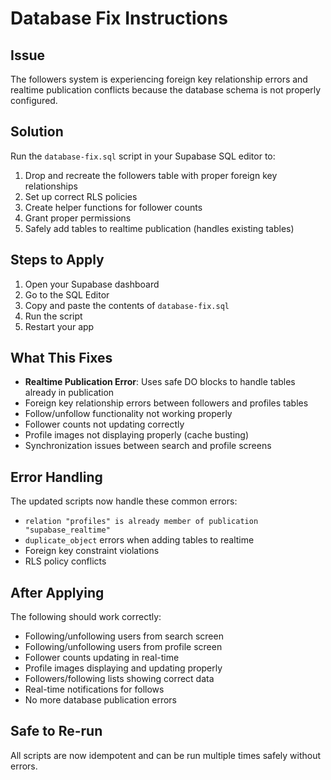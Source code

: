 # Database Fix Instructions

## Issue
The followers system is experiencing foreign key relationship errors and realtime publication conflicts because the database schema is not properly configured.

## Solution
Run the `database-fix.sql` script in your Supabase SQL editor to:

1. Drop and recreate the followers table with proper foreign key relationships
2. Set up correct RLS policies
3. Create helper functions for follower counts
4. Grant proper permissions
5. Safely add tables to realtime publication (handles existing tables)

## Steps to Apply

1. Open your Supabase dashboard
2. Go to the SQL Editor
3. Copy and paste the contents of `database-fix.sql`
4. Run the script
5. Restart your app

## What This Fixes

- **Realtime Publication Error**: Uses safe DO blocks to handle tables already in publication
- Foreign key relationship errors between followers and profiles tables
- Follow/unfollow functionality not working properly
- Follower counts not updating correctly
- Profile images not displaying properly (cache busting)
- Synchronization issues between search and profile screens

## Error Handling

The updated scripts now handle these common errors:
- `relation "profiles" is already member of publication "supabase_realtime"`
- `duplicate_object` errors when adding tables to realtime
- Foreign key constraint violations
- RLS policy conflicts

## After Applying

The following should work correctly:
- Following/unfollowing users from search screen
- Following/unfollowing users from profile screen
- Follower counts updating in real-time
- Profile images displaying and updating properly
- Followers/following lists showing correct data
- Real-time notifications for follows
- No more database publication errors

## Safe to Re-run

All scripts are now idempotent and can be run multiple times safely without errors.